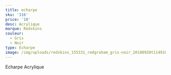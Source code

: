 ```yaml
---
title: echarpe
sku: '316'
price: '18'
desc: Acrylique
marque: Redskins
couleur:
  - Gris
  - Noir
type: Echarpe
image: /img/uploads/redskins_155331_redgraham_gris-noir_20180920t114918_01.jpg
---
```

Echarpe Acrylique
